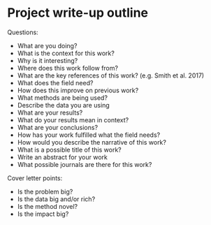 # Project write-up outline

Questions:

- What are you doing?
- What is the context for this work?
- Why is it interesting?
- Where does this work follow from?
- What are the key references of this work? (e.g. Smith et al. 2017)
- What does the field need?
- How does this improve on previous work?
- What methods are being used?
- Describe the data you are using
- What are your results?
- What do your results mean in context?
- What are your conclusions?
- How has your work fulfilled what the field needs?
- How would you describe the narrative of this work?
- What is a possible title of this work?
- Write an abstract for your work
- What possible journals are there for this work?

Cover letter points:

- Is the problem big?
- Is the data big and/or rich?
- Is the method novel?
- Is the impact big?